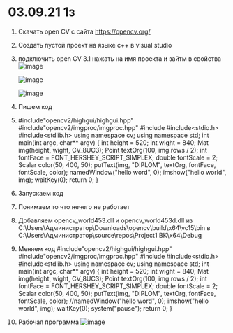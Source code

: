 # 03.09.21 1з
1. Скачать open CV с сайта https://opencv.org/
2. Создать пустой проект на языке c++ в visual studio
3. подключить open CV
   3.1 нажать на имя проекта и зайтм в свойства
   ![image](https://user-images.githubusercontent.com/90038602/131995796-155ffdd4-56a2-444a-a655-a4b466f03064.png)
    
   ![image](https://user-images.githubusercontent.com/90038602/131996109-80c9b7fb-4ae5-413e-a752-97de93e47267.png)
  
   ![image](https://user-images.githubusercontent.com/90038602/131996185-1d44f9c5-a896-4ba0-b939-ecb19f02d495.png)
 4. Пишем код
 5. #include"opencv2/highgui/highgui.hpp"
#include"opencv2/imgproc/imgproc.hpp"
#include<iostream>
#include<stdio.h>
#include<stdlib.h>
using namespace cv;
using namespace std;
int main(int argc, char** argv)
{
	int height = 520;
	int wight = 840;
	Mat img(height, wight, CV_8UC3);
	Point textOrg(100, img.rows / 2);
	int fontFace = FONT_HERSHEY_SCRIPT_SIMPLEX;
	double fontScale = 2;
	Scalar color(50, 400, 50);
	putText(img, "DIPLOM", textOrg, fontFace, fontScale, color);
	namedWindow("hello word", 0);
	imshow("hello world", img);
	waitKey(0);
	return 0;
}

 6. Запускаем код 
 7. Понимаем то что нечего не работает
 8. Добавляем opencv_world453.dll и opencv_world453d.dll из C:\Users\Администратор\Downloads\opencv\build\x64\vc15\bin в C:\Users\Администратор\source\repos\Project1 BK\x64\Debug
 9. Меняем код
   #include"opencv2/highgui/highgui.hpp"
#include"opencv2/imgproc/imgproc.hpp"
#include<iostream>
#include<stdio.h>
#include<stdlib.h>
using namespace cv;
using namespace std;
int main(int argc, char** argv)
{
	int height = 520;
	int wight = 840;
	Mat img(height, wight, CV_8UC3);
	Point textOrg(100, img.rows / 2);
	int fontFace = FONT_HERSHEY_SCRIPT_SIMPLEX;
	double fontScale = 2;
	Scalar color(50, 400, 50);
	putText(img, "DIPLOM", textOrg, fontFace, fontScale, color);
	//namedWindow("hello word", 0);
	imshow("hello world", img);
	waitKey(0);
	system("pause");
	return 0;
}
10. Рабочая программа 
   ![image](https://user-images.githubusercontent.com/90038602/131997063-f980a9de-6d7d-47c0-ad57-e630baaf7509.png)



   


